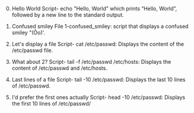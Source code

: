 0. Hello World
Script-  echo "Hello, World" which prints “Hello, World”, followed by a new line to the standard output.

1. Confused smiley
File 1-confused_smiley:  script that displays a confused smiley "(Ôo)'.

2. Let's display a file
Script- cat /etc/passwd: Displays the content of the /etc/passwd file.

3. What about 2?
Script- tail -f /etc/passwd /etc/hosts: Displays the content of /etc/passwd and /etc/hosts.

4. Last lines of a file
Script- tail -10 /etc/passwd: Displays the last 10 lines of /etc/passwd.

5. I'd prefer the first ones actually
Script- head -10 /etc/passwd: Displays the first 10 lines of /etc/passwd/